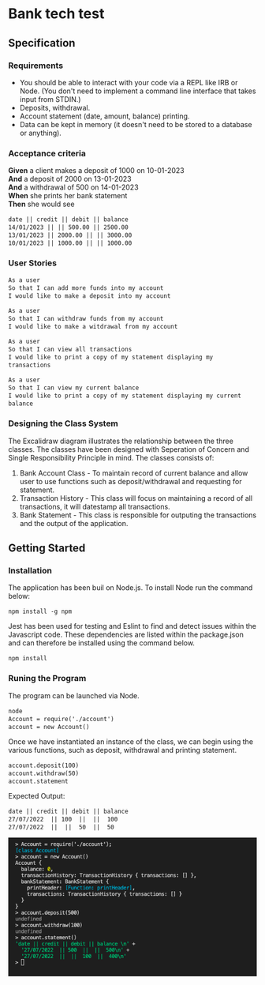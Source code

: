 # Bank tech test

## Specification

### Requirements

* You should be able to interact with your code via a REPL like IRB or Node.  (You don't need to implement a command line interface that takes input from STDIN.)
* Deposits, withdrawal.
* Account statement (date, amount, balance) printing.
* Data can be kept in memory (it doesn't need to be stored to a database or anything).

### Acceptance criteria

**Given** a client makes a deposit of 1000 on 10-01-2023  
**And** a deposit of 2000 on 13-01-2023  
**And** a withdrawal of 500 on 14-01-2023  
**When** she prints her bank statement  
**Then** she would see

```
date || credit || debit || balance
14/01/2023 || || 500.00 || 2500.00
13/01/2023 || 2000.00 || || 3000.00
10/01/2023 || 1000.00 || || 1000.00
```

### User Stories

```
As a user
So that I can add more funds into my account
I would like to make a deposit into my account
```

```
As a user
So that I can withdraw funds from my account
I would like to make a witdrawal from my account
```

```
As a user
So that I can view all transactions
I would like to print a copy of my statement displaying my transactions
```

```
As a user
So that I can view my current balance
I would like to print a copy of my statement displaying my current balance
```

### Designing the Class System

The Excalidraw diagram illustrates the relationship between the three classes. The classes have been designed with Seperation of Concern and  Single Responsibility Principle in mind. The classes consists of:

1. Bank Account Class - To maintain record of current balance and allow user to use functions such as deposit/withdrawal and requesting for statement.
2. Transaction History - This class will focus on maintaining a record of all transactions, it will datestamp all transactions.
3. Bank Statement - This class is responsible for outputing the transactions and the output of the application.

## Getting Started

### Installation

The application has been buil on Node.js. To install Node run the command below:

```
npm install -g npm
```

Jest has been used for testing and Eslint to find and detect issues within the Javascript code. These dependencies are listed within the package.json and can therefore be installed using the command below.

```
npm install
```

### Runing the Program

The program can be launched via Node.

```
node
Account = require('./account')
account = new Account()
```

Once we have instantiated an instance of the class, we can begin using the various functions, such as deposit, withdrawal and printing statement.

```
account.deposit(100)
account.withdraw(50)
account.statement
```

Expected Output:
```
date || credit || debit || balance
27/07/2022  || 100  ||  ||  100
27/07/2022  ||  ||  50  ||  50
```
![alt Program Running](https://github.com/shsn1990s/bank-tech-test/blob/main/screenshot/Screenshot%202022-07-27.png)